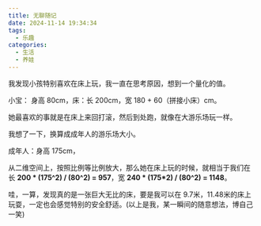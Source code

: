```yaml
---
title: 无聊随记
date: 2024-11-14 19:34:34
tags: 
  - 乐趣
categories: 
  - 生活
  - 养娃
---
```


我发现小孩特别喜欢在床上玩，我一直在思考原因，想到一个量化的值。

小宝： 身高 80cm，床：长 200cm，宽 180 + 60（拼接小床）cm。

她最喜欢的事就是在床上来回打滚，然后到处跑，就像在大游乐场玩一样。

我想了一下，换算成成年人的游乐场大小。

成年人：身高 175cm，

从二维空间上，按照比例等比例放大，那么她在床上玩的时候，就相当于我们在 长 **200 * (175^2) / (80^2) = 957**，宽 **240 * (175*2) / (80^2) = 1148**。

哇，一算，发现真的是一张巨大无比的床，要是我可以在 9.7米，11.48米的床上玩耍，一定也会感觉特别的安全舒适。(以上是我，某一瞬间的随意想法，博自己一笑)
